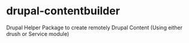 drupal-contentbuilder
=====================

Drupal Helper Package to create remotely Drupal Content (Using either drush or Service module)  
